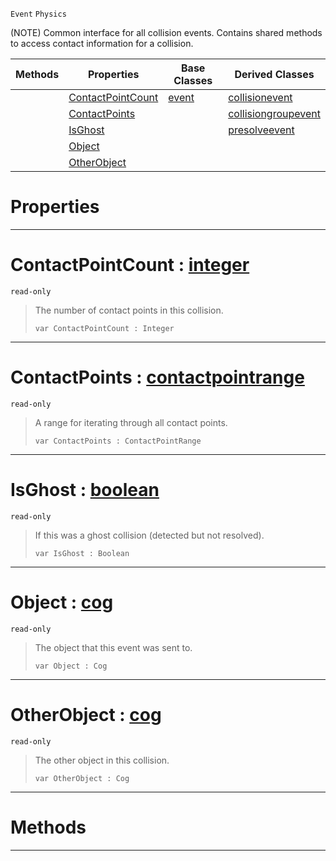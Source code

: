  `Event` `Physics`



(NOTE) Common interface for all collision events. Contains shared methods to access contact information for a collision.

|Methods|Properties|Base Classes|Derived Classes|
|---|---|---|---|
| |[ ContactPointCount](https://github.com/ZilchEngine/ZilchDocs/blob/master/code_reference/class_reference/basecollisionevent.md#contactpointcount-zilch-e)|[event](https://github.com/ZilchEngine/ZilchDocs/blob/master/code_reference/class_reference/event.md)|[collisionevent](https://github.com/ZilchEngine/ZilchDocs/blob/master/code_reference/class_reference/collisionevent.md)|
| |[ ContactPoints](https://github.com/ZilchEngine/ZilchDocs/blob/master/code_reference/class_reference/basecollisionevent.md#contactpoints-zilch-engin)| |[collisiongroupevent](https://github.com/ZilchEngine/ZilchDocs/blob/master/code_reference/class_reference/collisiongroupevent.md)|
| |[ IsGhost](https://github.com/ZilchEngine/ZilchDocs/blob/master/code_reference/class_reference/basecollisionevent.md#isghost-zilch-engine-docu)| |[presolveevent](https://github.com/ZilchEngine/ZilchDocs/blob/master/code_reference/class_reference/presolveevent.md)|
| |[ Object](https://github.com/ZilchEngine/ZilchDocs/blob/master/code_reference/class_reference/basecollisionevent.md#object-zilch-engine-docum)| | |
| |[ OtherObject](https://github.com/ZilchEngine/ZilchDocs/blob/master/code_reference/class_reference/basecollisionevent.md#otherobject-zilch-engine)| | |


 #  Properties


---  
 #  ContactPointCount : [integer](https://github.com/ZilchEngine/ZilchDocs/blob/master/code_reference/nada_base_types/integer.md)

 `read-only`

> The number of contact points in this collision.
> ``` lang=cpp, name=Nada
> var ContactPointCount : Integer


---  
 #  ContactPoints : [contactpointrange](https://github.com/ZilchEngine/ZilchDocs/blob/master/code_reference/class_reference/contactpointrange.md)

 `read-only`

> A range for iterating through all contact points.
> ``` lang=cpp, name=Nada
> var ContactPoints : ContactPointRange


---  
 #  IsGhost : [boolean](https://github.com/ZilchEngine/ZilchDocs/blob/master/code_reference/nada_base_types/boolean.md)

 `read-only`

> If this was a ghost collision (detected but not resolved).
> ``` lang=cpp, name=Nada
> var IsGhost : Boolean


---  
 #  Object : [cog](https://github.com/ZilchEngine/ZilchDocs/blob/master/code_reference/class_reference/cog.md)

 `read-only`

> The object that this event was sent to.
> ``` lang=cpp, name=Nada
> var Object : Cog


---  
 #  OtherObject : [cog](https://github.com/ZilchEngine/ZilchDocs/blob/master/code_reference/class_reference/cog.md)

 `read-only`

> The other object in this collision.
> ``` lang=cpp, name=Nada
> var OtherObject : Cog


---  
 #  Methods


---  
 

 